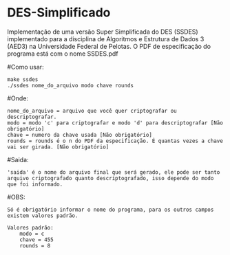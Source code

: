 # DES-Simplificado

Implementação de uma versão Super Simplificada do DES (SSDES) implementado para a disciplina de Algoritmos e Estrutura de Dados 3 (AED3) na Universidade Federal de Pelotas. O PDF de especificação do programa está com o nome SSDES.pdf

#Como usar:

	make ssdes
	./ssdes nome_do_arquivo modo chave rounds

#Onde:

	nome_do_arquivo = arquivo que você quer criptografar ou descriptografar.
	modo = modo 'c' para criptografar e modo 'd' para descriptografar [Não obrigatório]
	chave = numero da chave usada [Não obrigatório]
	rounds = rounds é o n do PDF da especificação. É quantas vezes a chave vai ser girada. [Não obrigatório]


#Saida:
	
	'saida' é o nome do arquivo final que será gerado, ele pode ser tanto arquivo criptografado quanto descriptografado, isso depende do modo que foi informado.
	
#OBS:

	Só é obrigatório informar o nome do programa, para os outros campos existem valores padrão.

	Valores padrão:
		modo = c
		chave = 455
		rounds = 8
